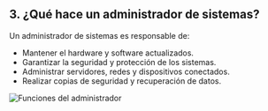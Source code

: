## 3. ¿Qué hace un administrador de sistemas?
Un administrador de sistemas es responsable de:
- Mantener el hardware y software actualizados.
- Garantizar la seguridad y protección de los sistemas.
- Administrar servidores, redes y dispositivos conectados.
- Realizar copias de seguridad y recuperación de datos.


![Funciones del administrador](https://th.bing.com/th/id/OIP.E0S9A06hf_MK4YtQbPonhgHaFj?rs=1&pid=ImgDetMain)
